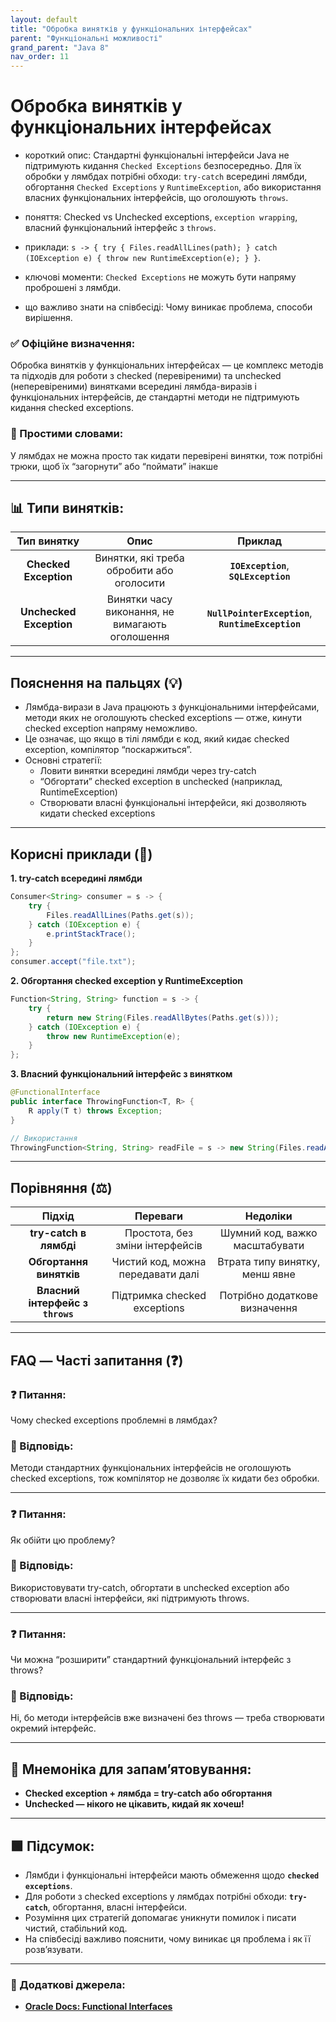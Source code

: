 ```yaml
---
layout: default
title: "Обробка винятків у функціональних інтерфейсах"
parent: "Функціональні можливості"
grand_parent: "Java 8"
nav_order: 11
---
```


# Обробка винятків у функціональних інтерфейсах

* короткий опис: Стандартні функціональні інтерфейси Java не підтримують кидання `Checked Exceptions` безпосередньо. Для їх обробки у лямбдах потрібні обходи: `try-catch` всередині лямбди, обгортання `Checked Exceptions` у `RuntimeException`, або використання власних функціональних інтерфейсів, що оголошують `throws`.

* поняття: Checked vs Unchecked exceptions, `exception wrapping`, власний функціональний інтерфейс з `throws`.

* приклади: `s -> { try { Files.readAllLines(path); } catch (IOException e) { throw new RuntimeException(e); } }`.

* ключові моменти: `Checked Exceptions` не можуть бути напряму проброшені з лямбди.

* що важливо знати на співбесіді: Чому виникає проблема, способи вирішення.

### **✅ Офіційне визначення:**

Обробка винятків у функціональних інтерфейсах — це комплекс методів та підходів для роботи з checked (перевіреними) та unchecked (неперевіреними) винятками всередині лямбда-виразів і функціональних інтерфейсів, де стандартні методи не підтримують кидання checked exceptions.

### **🧠 Простими словами:**

У лямбдах не можна просто так кидати перевірені винятки, тож потрібні трюки, щоб їх “загорнути” або “поймати” інакше

---

## 📊 **Типи винятків:**

|       Тип винятку       |                      Опис                       |                      Приклад                       |
|:-----------------------:|:-----------------------------------------------:|:--------------------------------------------------:|
|  **Checked Exception**  |    Винятки, які треба обробити або оголосити    |       **`IOException`**, **`SQLException`**        |
| **Unchecked Exception** | Винятки часу виконання, не вимагають оголошення | **`NullPointerException`**, **`RuntimeException`** |

---

## **Пояснення на пальцях (💡)**

* Лямбда-вирази в Java працюють з функціональними інтерфейсами, методи яких не оголошують checked exceptions — отже, кинути checked exception напряму неможливо.
* Це означає, що якщо в тілі лямбди є код, який кидає checked exception, компілятор “поскаржиться”.
* Основні стратегії:
  * Ловити винятки всередині лямбди через try-catch
  * “Обгортати” checked exception в unchecked (наприклад, RuntimeException)
  * Створювати власні функціональні інтерфейси, які дозволяють кидати checked exceptions

---

## **Корисні приклади (🧪)**

**1\. try-catch всередині лямбди**

```java
Consumer<String> consumer = s -> {
    try {
        Files.readAllLines(Paths.get(s));
    } catch (IOException e) {
        e.printStackTrace();
    }
};
consumer.accept("file.txt");
```

**2\. Обгортання checked exception у RuntimeException**

```java
Function<String, String> function = s -> {
    try {
        return new String(Files.readAllBytes(Paths.get(s)));
    } catch (IOException e) {
        throw new RuntimeException(e);
    }
};
```

**3\. Власний функціональний інтерфейс з винятком**

```java
@FunctionalInterface
public interface ThrowingFunction<T, R> {
    R apply(T t) throws Exception;
}

// Використання
ThrowingFunction<String, String> readFile = s -> new String(Files.readAllBytes(Paths.get(s)));
```

---

## **Порівняння (⚖️)**

|              Підхід              |             Переваги              |            Недоліки            |
|:--------------------------------:|:---------------------------------:|:------------------------------:|
|      **try-catch в лямбді**      |  Простота, без зміни інтерфейсів  | Шумний код, важко масштабувати |
|     **Обгортання винятків**      | Чистий код, можна передавати далі | Втрата типу винятку, менш явне |
| **Власний інтерфейс з `throws`** |   Підтримка checked exceptions    | Потрібно додаткове визначення  |

---

## **FAQ — Часті запитання (❓)**

### **❓ Питання:**

 Чому checked exceptions проблемні в лямбдах?

### **💬 Відповідь:**

Методи стандартних функціональних інтерфейсів не оголошують checked exceptions, тож компілятор не дозволяє їх кидати без обробки.

---

### **❓ Питання:**

 Як обійти цю проблему?

### **💬 Відповідь:**

Використовувати try-catch, обгортати в unchecked exception або створювати власні інтерфейси, які підтримують throws.

---

### **❓ Питання:**

 Чи можна “розширити” стандартний функціональний інтерфейс з throws?

### **💬 Відповідь:**

Ні, бо методи інтерфейсів вже визначені без throws — треба створювати окремий інтерфейс.

---

## **🧠 Мнемоніка для запам’ятовування:**

* **Checked exception \+ лямбда \= try-catch або обгортання**
* **Unchecked — нікого не цікавить, кидай як хочеш\!**

---

## **🟩 Підсумок:**

* Лямбди і функціональні інтерфейси мають обмеження щодо **`checked`** **`exceptions`**.
* Для роботи з checked exceptions у лямбдах потрібні обходи: **`try-catch`**, обгортання, власні інтерфейси.
* Розуміння цих стратегій допомагає уникнути помилок і писати чистий, стабільний код.
* На співбесіді важливо пояснити, чому виникає ця проблема і як її розв’язувати.

---

### **🔗 Додаткові джерела:**

* [**Oracle Docs: Functional Interfaces**](https://docs.oracle.com/javase/8/docs/api/java/util/function/package-summary.html)
